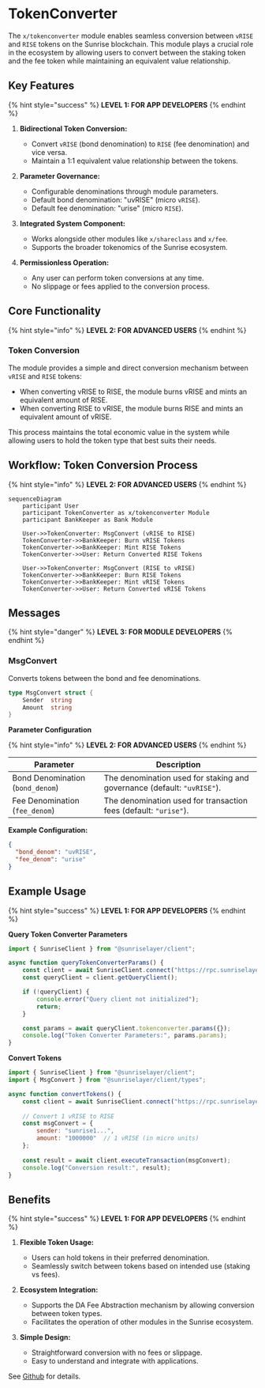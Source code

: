 # TokenConverter

The `x/tokenconverter` module enables seamless conversion between `vRISE` and `RISE` tokens on the Sunrise blockchain. This module plays a crucial role in the ecosystem by allowing users to convert between the staking token and the fee token while maintaining an equivalent value relationship.


## Key Features

{% hint style="success" %}
**LEVEL 1: FOR APP DEVELOPERS**
{% endhint %}

1. **Bidirectional Token Conversion:**

   - Convert `vRISE` (bond denomination) to `RISE` (fee denomination) and vice versa.
   - Maintain a 1:1 equivalent value relationship between the tokens.

2. **Parameter Governance:**

   - Configurable denominations through module parameters.
   - Default bond denomination: "uvRISE" (micro `vRISE`).
   - Default fee denomination: "urise" (micro `RISE`).

3. **Integrated System Component:**

   - Works alongside other modules like `x/shareclass` and `x/fee`.
   - Supports the broader tokenomics of the Sunrise ecosystem.

4. **Permissionless Operation:**

   - Any user can perform token conversions at any time.
   - No slippage or fees applied to the conversion process.


## Core Functionality

{% hint style="info" %}
**LEVEL 2: FOR ADVANCED USERS**
{% endhint %}

### Token Conversion

The module provides a simple and direct conversion mechanism between `vRISE` and `RISE` tokens:

- When converting vRISE to RISE, the module burns vRISE and mints an equivalent amount of RISE.
- When converting RISE to vRISE, the module burns RISE and mints an equivalent amount of vRISE.

This process maintains the total economic value in the system while allowing users to hold the token type that best suits their needs.

## Workflow: Token Conversion Process

{% hint style="info" %}
**LEVEL 2: FOR ADVANCED USERS**
{% endhint %}

```mermaid
sequenceDiagram
    participant User
    participant TokenConverter as x/tokenconverter Module
    participant BankKeeper as Bank Module

    User->>TokenConverter: MsgConvert (vRISE to RISE)
    TokenConverter->>BankKeeper: Burn vRISE Tokens
    TokenConverter->>BankKeeper: Mint RISE Tokens
    TokenConverter->>User: Return Converted RISE Tokens

    User->>TokenConverter: MsgConvert (RISE to vRISE)
    TokenConverter->>BankKeeper: Burn RISE Tokens
    TokenConverter->>BankKeeper: Mint vRISE Tokens
    TokenConverter->>User: Return Converted vRISE Tokens
```

## Messages

{% hint style="danger" %}
**LEVEL 3: FOR MODULE DEVELOPERS**
{% endhint %}

### MsgConvert

Converts tokens between the bond and fee denominations.

```go
type MsgConvert struct {
    Sender  string
    Amount  string
}
```

**Parameter Configuration**

{% hint style="info" %}
**LEVEL 2: FOR ADVANCED USERS**
{% endhint %}

| Parameter                     | Description                                                                          |
|------------------------------|--------------------------------------------------------------------------------------|
| Bond Denomination (`bond_denom`) | The denomination used for staking and governance (default: `"uvRISE"`).             |
| Fee Denomination (`fee_denom`)   | The denomination used for transaction fees (default: `"urise"`).                    |

**Example Configuration:**

```json
{
  "bond_denom": "uvRISE",
  "fee_denom": "urise"
}
```

## Example Usage

{% hint style="success" %}
**LEVEL 1: FOR APP DEVELOPERS**
{% endhint %}

**Query Token Converter Parameters**

```javascript
import { SunriseClient } from "@sunriselayer/client";

async function queryTokenConverterParams() {
    const client = await SunriseClient.connect("https://rpc.sunriselayer.io");
    const queryClient = client.getQueryClient();

    if (!queryClient) {
        console.error("Query client not initialized");
        return;
    }

    const params = await queryClient.tokenconverter.params({});
    console.log("Token Converter Parameters:", params.params);
}
```

**Convert Tokens**

```javascript
import { SunriseClient } from "@sunriselayer/client";
import { MsgConvert } from "@sunriselayer/client/types";

async function convertTokens() {
    const client = await SunriseClient.connect("https://rpc.sunriselayer.io");
    
    // Convert 1 vRISE to RISE
    const msgConvert = {
        sender: "sunrise1...",
        amount: "1000000"  // 1 vRISE (in micro units)
    };
    
    const result = await client.executeTransaction(msgConvert);
    console.log("Conversion result:", result);
}
```


## Benefits

{% hint style="success" %}
**LEVEL 1: FOR APP DEVELOPERS**
{% endhint %}

1. **Flexible Token Usage:**

   - Users can hold tokens in their preferred denomination.
   - Seamlessly switch between tokens based on intended use (staking vs fees).

2. **Ecosystem Integration:**

   - Supports the DA Fee Abstraction mechanism by allowing conversion between token types.
   - Facilitates the operation of other modules in the Sunrise ecosystem.

3. **Simple Design:**

   - Straightforward conversion with no fees or slippage.
   - Easy to understand and integrate with applications.


See [Github](https://github.com/sunriselayer/sunrise/tree/main/x/tokenconverter) for details.